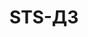 ﻿---
title: "STS-Д3"
type: "wood"
price: "0"
price_door: "2050"
price_complect: "3525"
size: "2000мм*600мм, 2000мм*700мм 2000мм*800мм, 2000мм*900мм"
picture: door28.jpg
description: " Стоевые и поперечные детали – брус сосновый
Покрытие – экошпон
Декоры(Складская программа) – венге,капучино, лиственница
Стекло: глянец, матовое 
Толщина полотна –  40 мм                                                                                                             В комплект входит (полотно 1 шт. коробочный брус 2,5 шт. доборная планка 2,5шт. наличник 5шт.)"
---
